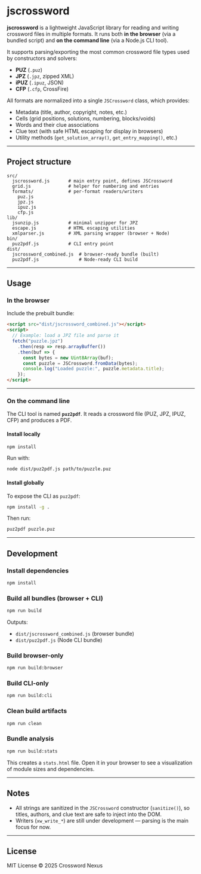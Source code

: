 # jscrossword

**jscrossword** is a lightweight JavaScript library for reading and writing crossword files in multiple formats.
It runs both **in the browser** (via a bundled script) and **on the command line** (via a Node.js CLI tool).

It supports parsing/exporting the most common crossword file types used by constructors and solvers:

* **PUZ** (`.puz`)
* **JPZ** (`.jpz`, zipped XML)
* **iPUZ** (`.ipuz`, JSON)
* **CFP** (`.cfp`, CrossFire)

All formats are normalized into a single `JSCrossword` class, which provides:

* Metadata (title, author, copyright, notes, etc.)
* Cells (grid positions, solutions, numbering, blocks/voids)
* Words and their clue associations
* Clue text (with safe HTML escaping for display in browsers)
* Utility methods (`get_solution_array()`, `get_entry_mapping()`, etc.)

---

## Project structure

```
src/
  jscrossword.js       # main entry point, defines JSCrossword
  grid.js              # helper for numbering and entries
  formats/             # per-format readers/writers
    puz.js
    jpz.js
    ipuz.js
    cfp.js
lib/
  jsunzip.js           # minimal unzipper for JPZ
  escape.js            # HTML escaping utilities
  xmlparser.js         # XML parsing wrapper (browser + Node)
bin/
  puz2pdf.js           # CLI entry point
dist/
  jscrossword_combined.js  # browser-ready bundle (built)
  puz2pdf.js               # Node-ready CLI build
```

---

## Usage

### In the browser

Include the prebuilt bundle:

```html
<script src="dist/jscrossword_combined.js"></script>
<script>
  // Example: load a JPZ file and parse it
  fetch("puzzle.jpz")
    .then(resp => resp.arrayBuffer())
    .then(buf => {
      const bytes = new Uint8Array(buf);
      const puzzle = JSCrossword.fromData(bytes);
      console.log("Loaded puzzle:", puzzle.metadata.title);
    });
</script>
```

---

### On the command line

The CLI tool is named **`puz2pdf`**.
It reads a crossword file (PUZ, JPZ, IPUZ, CFP) and produces a PDF.

#### Install locally

```sh
npm install
```

Run with:

```sh
node dist/puz2pdf.js path/to/puzzle.puz
```

#### Install globally

To expose the CLI as `puz2pdf`:

```sh
npm install -g .
```

Then run:

```sh
puz2pdf puzzle.puz
```

---

## Development

### Install dependencies

```sh
npm install
```

### Build all bundles (browser + CLI)

```sh
npm run build
```

Outputs:

* `dist/jscrossword_combined.js` (browser bundle)
* `dist/puz2pdf.js` (Node CLI bundle)

### Build browser-only

```sh
npm run build:browser
```

### Build CLI-only

```sh
npm run build:cli
```

### Clean build artifacts

```sh
npm run clean
```

### Bundle analysis

```sh
npm run build:stats
```

This creates a `stats.html` file.
Open it in your browser to see a visualization of module sizes and dependencies.

---

## Notes

* All strings are sanitized in the `JSCrossword` constructor (`sanitize()`), so titles, authors, and clue text are safe to inject into the DOM.
* Writers (`xw_write_*`) are still under development — parsing is the main focus for now.

---

## License

MIT License © 2025 Crossword Nexus
